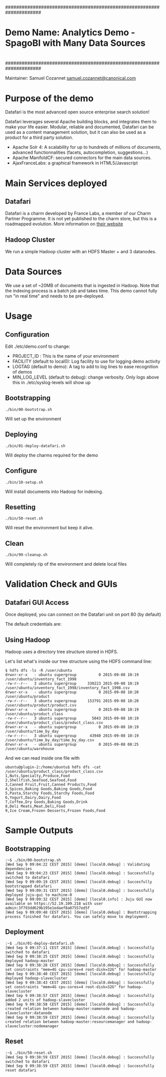 #####################################################################
#
# Demo Name: Analytics Demo - SpagoBI with Many Data Sources
#
#
#####################################################################

Maintainer: Samuel Cozannet <samuel.cozannet@canonical.com> 

# Purpose of the demo


Datafari is the most advanced open source enterprise search solution!

Datafari leverages several Apache building blocks, and integrates them to make your life easier. Modular, reliable and documented, Datafari can be used as a content management solution, but it can also be used as a product for a third party solution.

* Apache Solr 4: A scalability for up to hundreds of millions of documents, advanced functionnalities (facets, autocompletion, suggestions...)
* Apache ManifoldCF: secured connectors for the main data sources.
* AjaxFranceLabs: a graphical framework in HTML5/Javascript

# Main Services deployed
## Datafari

Datafari is a charm developed by France Labs, a member of our Charm Partner Programme. It is not yet published to the charm store, but this is a roadmapped evolution. More information on [their website](http://www.datafari.com)

## Hadoop Cluster

We run a simple Hadoop cluster with an HDFS Master + and 3 datanodes. 


# Data Sources

We use a set of ~20MB of documents that is ingested in Hadoop. Note that the indexing process is a batch job and takes time. This demo cannot fully run "in real time" and needs to be pre-deployed. 

# Usage
## Configuration

Edit ./etc/demo.conf to change: 

* PROJECT_ID : This is the name of your environment
* FACILITY (default to local0): Log facility to use for logging demo activity
* LOGTAG (default to demo): A tag to add to log lines to ease recognition of demos
* MIN_LOG_LEVEL (default to debug): change verbosity. Only logs above this in ./etc/syslog-levels will show up

## Bootstrapping 

	./bin/00-bootstrap.sh

Will set up the environment 

## Deploying  

	./bin/01-deploy-datafari.sh

Will deploy the charms required for the demo

## Configure  

	./bin/10-setup.sh

Will install documents into Hadoop for indexing. 

## Resetting 

	./bin/50-reset.sh

Will reset the environment but keep it alive.

## Clean

	./bin/99-cleanup.sh

Will completely rip of the environment and delete local files

# Validation Check and GUIs
## Datafari GUI Access

Once deployed, you can connect on the Datafari unit on port 80 (by default) 

The default credentials are: 

## Using Hadoop

Hadoop uses a directory tree structure stored in HDFS.


Let's list what's inside our tree structure using the HDFS command line:

    $ hdfs dfs -ls -R /user/ubuntu
    drwxr-xr-x   - ubuntu supergroup          0 2015-09-08 10:19 /user/ubuntu/inventory_fact_1998
    -rw-r--r--   3 ubuntu supergroup     330223 2015-09-08 10:19 /user/ubuntu/inventory_fact_1998/inventory_fact_1998.csv
    drwxr-xr-x   - ubuntu supergroup          0 2015-09-08 10:20 /user/ubuntu/product
    -rw-r--r--   3 ubuntu supergroup     153791 2015-09-08 10:20 /user/ubuntu/product/product.csv
    drwxr-xr-x   - ubuntu supergroup          0 2015-09-08 10:19 /user/ubuntu/product_class
    -rw-r--r--   3 ubuntu supergroup       5043 2015-09-08 10:19 /user/ubuntu/product_class/product_class.csv
    drwxr-xr-x   - ubuntu supergroup          0 2015-09-08 10:19 /user/ubuntu/time_by_day
    -rw-r--r--   3 ubuntu supergroup      43940 2015-09-08 10:19 /user/ubuntu/time_by_day/time_by_day.csv
    drwxr-xr-x   - ubuntu supergroup          0 2015-09-08 08:25 /user/ubuntu/warehouse

And we can read inside one file with 

    ubuntu@plugin-2:/home/ubuntu$ hdfs dfs -cat /user/ubuntu/product_class/product_class.csv
    1,Nuts,Specialty,Produce,Food
    2,Shellfish,Seafood,Seafood,Food
    3,Canned Fruit,Fruit,Canned Products,Food
    4,Spices,Baking Goods,Baking Goods,Food
    5,Pasta,Starchy Foods,Starchy Foods,Food
    6,Yogurt,Dairy,Dairy,Food
    7,Coffee,Dry Goods,Baking Goods,Drink
    8,Deli Meats,Meat,Deli,Food
    9,Ice Cream,Frozen Desserts,Frozen Foods,Food

# Sample Outputs
## Bootstrapping

    :~$ ./bin/00-bootstrap.sh 
    [Wed Sep 9 09:04:22 CEST 2015] [demo] [local0.debug] : Validating dependencies
    [Wed Sep 9 09:04:23 CEST 2015] [demo] [local0.debug] : Successfully switched to datafari
    [Wed Sep 9 09:09:19 CEST 2015] [demo] [local0.debug] : Succesfully bootstrapped datafari
    [Wed Sep 9 09:09:31 CEST 2015] [demo] [local0.debug] : Successfully deployed juju-gui to machine-0
    [Wed Sep 9 09:09:32 CEST 2015] [demo] [local0.info] : Juju GUI now available on https://52.19.109.218 with user admin:3f793dd629b195e1edaef8a07557ed5f
    [Wed Sep 9 09:09:48 CEST 2015] [demo] [local0.debug] : Bootstrapping process finished for datafari. You can safely move to deployment.

## Deployment

    :~$ ./bin/01-deploy-datafari.sh 
    [Wed Sep 9 09:37:11 CEST 2015] [demo] [local0.debug] : Successfully switched to datafari
    [Wed Sep 9 09:38:25 CEST 2015] [demo] [local0.debug] : Successfully deployed hadoop-master
    [Wed Sep 9 09:38:28 CEST 2015] [demo] [local0.debug] : Successfully set constraints "mem=4G cpu-cores=4 root-disk=32G" for hadoop-master
    [Wed Sep 9 09:38:40 CEST 2015] [demo] [local0.debug] : Successfully deployed hadoop-slavecluster
    [Wed Sep 9 09:38:43 CEST 2015] [demo] [local0.debug] : Successfully set constraints "mem=4G cpu-cores=4 root-disk=32G" for hadoop-slavecluster
    [Wed Sep 9 09:38:57 CEST 2015] [demo] [local0.debug] : Successfully added 2 units of hadoop-slavecluster
    [Wed Sep 9 09:38:58 CEST 2015] [demo] [local0.debug] : Successfully created relation between hadoop-master:namenode and hadoop-slavecluster:datanode
    [Wed Sep 9 09:38:59 CEST 2015] [demo] [local0.debug] : Successfully created relation between hadoop-master:resourcemanager and hadoop-slavecluster:nodemanager

## Reset

    :~$ ./bin/50-reset.sh 
    [Wed Sep 9 09:38:59 CEST 2015] [demo] [local0.debug] : Successfully switched to datafari
    [Wed Sep 9 09:38:59 CEST 2015] [demo] [local0.debug] : Successfully reset datafari

